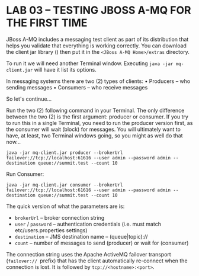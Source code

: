 # LAB 03 – TESTING JBOSS A-MQ FOR THE FIRST TIME

JBoss A-MQ includes a messaging test client as part of its distribution that helps you validate that everything is working correctly. You can download the client jar library () then put it in the `<JBoss A-MQ Home>/extras` directory. 

To run it we will need another Terminal window. Executing `java -jar mq-client.jar` will have it list its options.

In messaging systems there are two (2) types of clients:
• Producers – who sending messages
• Consumers – who receive messages 

So let's continue...

Run the two (2) following command in your Terminal. The only difference between the two (2) is the first argument: producer or consumer. If you try to run this in a single Terminal, you need to run the producer version first, as the consumer will wait (block) for messages. You will ultimately want to have, at least, two Terminal windows going, so you might as well do that now...

```
java -jar mq-client.jar producer --brokerUrl failover://tcp://localhost:61616 --user admin --password admin --destination queue://summit.test --count 10
```

Run Consumer:

```
java -jar mq-client.jar consumer --brokerUrl failover://tcp://localhost:61616 --user admin --password admin --destination queue://summit.test --count 10
```

The quick version of what the parameters are is:
  * `brokerUrl` – broker connection string
  * `user` / `password` – authentication credentials (i.e. must match etc/users.properties settings)
  * `destination` – JMS destination name – (queue|topic)://<name>
  * `count` – number of messages to send (producer) or wait for (consumer)

The connection string uses the Apache ActiveMQ failover transport (`failover:// `prefix) that has the client automatically re-connect when the connection is lost. It is followed by `tcp://<hostname>:<port>`.

